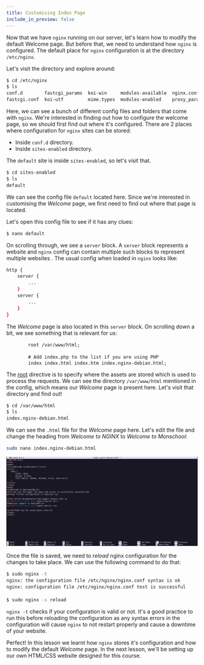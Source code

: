 ```yaml
---
title: Customising Index Page
include_in_preview: false
---
```


Now that we have `nginx` running on our server, let's learn how to modify the default Welcome page. But before that, we need to understand how `nginx` is configured.
The default place for `nginx` configuration is at the directory `/etc/nginx`.

Let's visit the directory and explore around:

```bash
$ cd /etc/nginx
$ ls
conf.d        fastcgi_params  koi-win     modules-available  nginx.conf    scgi_params      sites-enabled  uwsgi_params
fastcgi.conf  koi-utf         mime.types  modules-enabled    proxy_params  sites-available  snippets       win-utf
```

Here, we can see a bunch of different config files and folders that come with `nginx`. We're interested in finding out how to configure the welcome page, so we should first find out where it's configured. There are 2 places where configuration for `nginx` sites can be stored:

- Inside `conf.d` directory.
- Inside `sites-enabled` directory.

The `default` site is inside `sites-enabled`, so let's visit that.

```bash
$ cd sites-enabled
$ ls
default
```

We can see the config file `default` located here. Since we're interested in customising the _Welcome_ page, we first need to find out where that page is located.

Let's open this config file to see if it has any clues:

```bash
$ nano default
```

On scrolling through, we see a `server` block. A `server` block represents a website and `nginx` config can contain multiple such blocks to represent multiple websites . The usual config when loaded in `nginx` looks like:

```bash
http {
    server {
        ...
    }
    server {
        ...
    }
}
```

The _Welcome_ page is also located in this `server` block. On scrolling down a bit, we see something that is relevant for us:

```
        root /var/www/html;

        # Add index.php to the list if you are using PHP
        index index.html index.htm index.nginx-debian.html;
```

The [root](http://nginx.org/en/docs/http/ngx_http_core_module.html#root) directive is to specify where the assets are stored which is used to process the requests. We can see the directory `/var/www/html` mentioned in the config, which means our _Welcome_ page is present here. Let's visit that directory and find out!

```bash
$ cd /var/www/html
$ ls       
index.nginx-debian.html
```

We can see the `.html` file for the _Welcome_ page here. Let's edit the file and change the heading from _Welcome to NGINX_ to _Welcome to Monschool_:

```bash
sudo nano index.nginx-debian.html
```

![img](./img/nginx-index-edit.png)

Once the file is saved, we need to _reload_ nginx configuration for the changes to take place. We can use the following command to do that:

```bash
$ sudo nginx -t
nginx: the configuration file /etc/nginx/nginx.conf syntax is ok
nginx: configuration file /etc/nginx/nginx.conf test is successful

$ sudo nginx -s reload
```

`nginx -t` checks if your configuration is valid or not. It's a good practice to run this before reloading the configuration as any syntax errors in the configuration will cause `nginx` to not restart properly and cause a downtime of your website.

Perfect! In this lesson we learnt how `nginx` stores it's configuration and how to modify the default _Welcome_ page. In the next lesson, we'll be setting up our own HTML/CSS website designed for this course.
